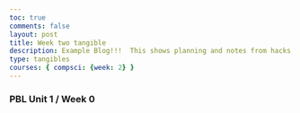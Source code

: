 ```yaml
---
toc: true
comments: false
layout: post
title: Week two tangible
description: Example Blog!!!  This shows planning and notes from hacks.
type: tangibles
courses: { compsci: {week: 2} }
---
```


### PBL Unit 1 / Week 0




